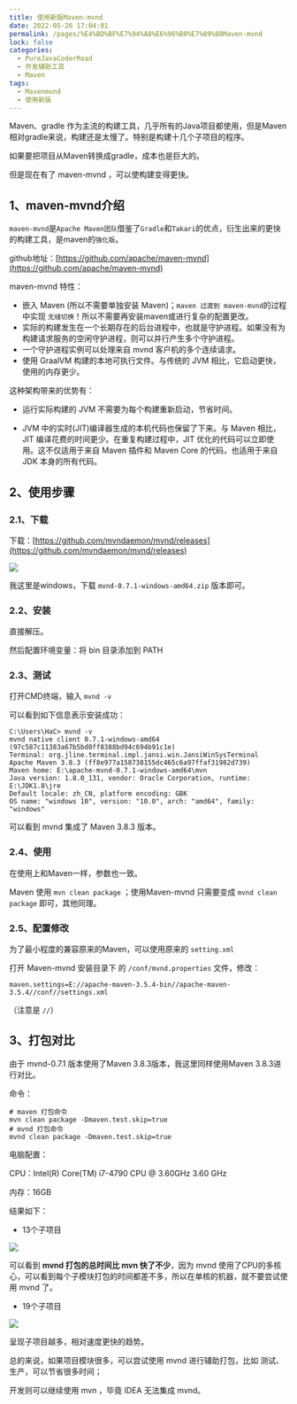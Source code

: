 ```yaml
---
title: 使用新版Maven-mvnd
date: 2022-05-26 17:04:01
permalink: /pages/%E4%BD%BF%E7%94%A8%E6%96%B0%E7%89%88Maven-mvnd
lock: false
categories: 
  - PureJavaCoderRoad
  - 开发辅助工具
  - Maven
tags: 
  - Mavenmvnd
  - 使用新版
---
```

Maven、gradle 作为主流的构建工具，几乎所有的Java项目都使用，但是Maven相对gradle来说，构建还是太慢了。特别是构建十几个子项目的程序。

如果要把项目从Maven转换成gradle，成本也是巨大的。

但是现在有了 maven-mvnd ，可以使构建变得更快。

## 1、maven-mvnd介绍

`maven-mvnd`是`Apache Maven团队`借鉴了`Gradle`和`Takari`的优点，衍生出来的更快的构建工具，是maven的`强化版`。

github地址：[https://github.com/apache/maven-mvnd](https://github.com/apache/maven-mvnd)

maven-mvnd 特性：

- 嵌入 Maven (所以不需要单独安装 Maven)；`maven 过渡到 maven-mvnd`的过程中实现 `无缝切换`！所以不需要再安装maven或进行复杂的配置更改。
- 实际的构建发生在一个长期存在的后台进程中，也就是守护进程。如果没有为构建请求服务的空闲守护进程，则可以并行产生多个守护进程。
- 一个守护进程实例可以处理来自 mvnd 客户机的多个连续请求。
- 使用 GraalVM 构建的本地可执行文件。与传统的 JVM 相比，它启动更快，使用的内存更少。

这种架构带来的优势有：

- 运行实际构建的 JVM 不需要为每个构建重新启动，节省时间。

- JVM 中的实时(JIT)编译器生成的本机代码也保留了下来。与 Maven 相比，JIT 编译花费的时间更少。在重复构建过程中，JIT 优化的代码可以立即使用。这不仅适用于来自 Maven 插件和 Maven Core 的代码，也适用于来自 JDK 本身的所有代码。



## 2、使用步骤

### 2.1、下载

下载：[https://github.com/mvndaemon/mvnd/releases](https://github.com/mvndaemon/mvnd/releases)

![](https://cdn.jsdelivr.net/gh/DogerRain/image@main/Home/image-20220309150339060.png)

我这里是windows，下载 `mvnd-0.7.1-windows-amd64.zip` 版本即可。

### 2.2、安装

直接解压。

然后配置环境变量：将 bin 目录添加到 PATH

### 2.3、测试

打开CMD终端，输入 `mvnd -v`

可以看到如下信息表示安装成功：

```shell
C:\Users\HaC> mvnd -v
mvnd native client 0.7.1-windows-amd64 (97c587c11383a67b5bd0ff8388bd94c694b91c1e)
Terminal: org.jline.terminal.impl.jansi.win.JansiWinSysTerminal
Apache Maven 3.8.3 (ff8e977a158738155dc465c6a97ffaf31982d739)
Maven home: E:\apache-mvnd-0.7.1-windows-amd64\mvn
Java version: 1.8.0_131, vendor: Oracle Corporation, runtime: E:\JDK1.8\jre
Default locale: zh_CN, platform encoding: GBK
OS name: "windows 10", version: "10.0", arch: "amd64", family: "windows"
```

可以看到 mvnd 集成了 Maven 3.8.3 版本。

### 2.4、使用

在使用上和Maven一样，参数也一致。

Maven 使用 `mvn clean package` ；使用Maven-mvnd 只需要变成 `mvnd clean package` 即可，其他同理。

### 2.5、配置修改

为了最小程度的兼容原来的Maven，可以使用原来的 `setting.xml` 

打开 Maven-mvnd 安装目录下 的 `/conf/mvnd.properties` 文件，修改：

```properties
maven.settings=E://apache-maven-3.5.4-bin//apache-maven-3.5.4//conf//settings.xml
```

（注意是 `//`）

## 3、打包对比

由于 mvnd-0.7.1 版本使用了Maven 3.8.3版本，我这里同样使用Maven 3.8.3进行对比。

命令：

```shell
# maven 打包命令
mvn clean package -Dmaven.test.skip=true
# mvnd 打包命令
mvnd clean package -Dmaven.test.skip=true
```

电脑配置：

CPU：Intel(R) Core(TM) i7-4790 CPU @ 3.60GHz   3.60 GHz

内存：16GB

结果如下：

- 13个子项目

![](https://cdn.jsdelivr.net/gh/DogerRain/image@main/Home/image-2022-03-09-1646811043.png)

可以看到 **mvnd 打包的总时间比 mvn 快了不少**，因为 mvnd 使用了CPU的多核心，可以看到每个子模块打包的时间都差不多，所以在单核的机器，就不要尝试使用 mvnd 了。

- 19个子项目

![](https://cdn.jsdelivr.net/gh/DogerRain/image@main/Home/image-2022-03-09-1646817991.png)

呈现子项目越多，相对速度更快的趋势。



总的来说，如果项目模块很多，可以尝试使用 mvnd 进行辅助打包，比如 测试、生产，可以节省很多时间；

开发则可以继续使用 mvn ，毕竟 IDEA 无法集成 mvnd。

